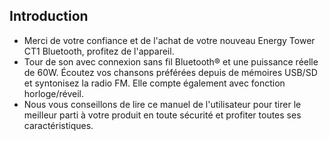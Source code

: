 ## Introduction

*	Merci de votre confiance et de l'achat de votre nouveau Energy Tower CT1 Bluetooth, profitez de l'appareil.
*	Tour de son avec connexion sans fil Bluetooth® et une puissance réelle de 60W. Écoutez vos chansons préférées depuis de mémoires USB/SD et syntonisez la radio FM. Elle compte également avec fonction horloge/réveil.
*	Nous vous conseillons de lire ce manuel de l'utilisateur pour tirer le meilleur parti à votre produit en toute sécurité et profiter toutes ses caractéristiques.

